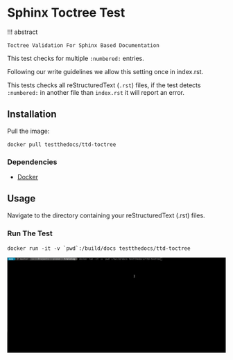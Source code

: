 # Sphinx Toctree Test

!!! abstract

    Toctree Validation For Sphinx Based Documentation

This test checks for multiple `:numbered:` entries.

Following our write guidelines we allow this setting once in index.rst.

This tests checks all reStructuredText (`.rst`) files, if the test detects `:numbered:` in another file than `index.rst` it will report an error.

## Installation

Pull the image:

```console
docker pull testthedocs/ttd-toctree
```

### Dependencies

- [Docker](https://docker.com "Homepage of docker")

## Usage

Navigate to the directory containing your reStructuredText (.rst) files.

### Run The Test

``` console
docker run -it -v `pwd`:/build/docs testthedocs/ttd-toctree
```

![A Gif with example](images/ttd-testtoc.gif)
